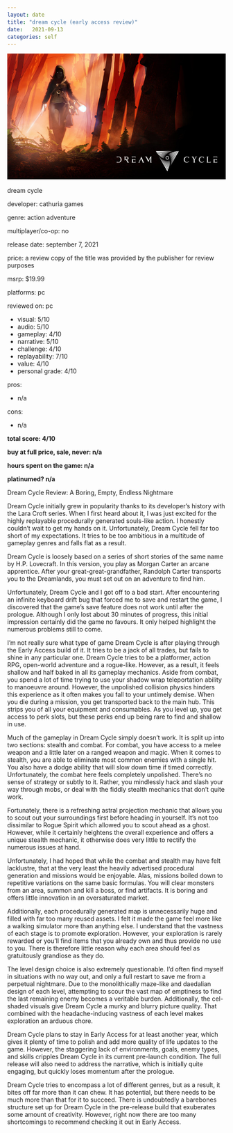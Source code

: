 ```yaml
---
layout: date
title: "dream cycle (early access review)"
date:   2021-09-13
categories: self
---
```


![mos](/assets/img/dreamcycle.jpg)

dream cycle

developer: cathuria games

genre: action adventure

multiplayer/co-op: no

release date: september 7, 2021

price: a review copy of the title was provided by the publisher for review purposes

msrp: $19.99

platforms: pc

reviewed on: pc

- visual: 5/10
- audio: 5/10
- gameplay: 4/10
- narrative: 5/10
- challenge: 4/10
- replayability: 7/10
- value: 4/10
- personal grade: 4/10

pros:
- n/a


cons:
- n/a


**total score: 4/10**

**buy at full price, sale, never: n/a**

**hours spent on the game: n/a**

**platinumed? n/a**

Dream Cycle Review: A Boring, Empty, Endless Nightmare

Dream Cycle initially grew in popularity thanks to its developer’s history with the Lara Croft series. When I first heard about it, I was just excited for the highly replayable procedurally generated souls-like action. I honestly couldn’t wait to get my hands on it. Unfortunately, Dream Cycle fell far too short of my expectations. It tries to be too ambitious in a multitude of gameplay genres and falls flat as a result.

Dream Cycle is loosely based on a series of short stories of the same name by H.P. Lovecraft. In this version, you play as Morgan Carter an arcane apprentice. After your great-great-grandfather, Randolph Carter transports you to the Dreamlands, you must set out on an adventure to find him.

Unfortunately, Dream Cycle and I got off to a bad start. After encountering an infinite keyboard drift bug that forced me to save and restart the game, I discovered that the game’s save feature does not work until after the prologue. Although I only lost about 30 minutes of progress, this initial impression certainly did the game no favours. It only helped highlight the numerous problems still to come.

I’m not really sure what type of game Dream Cycle is after playing through the Early Access build of it. It tries to be a jack of all trades, but fails to shine in any particular one. Dream Cycle tries to be a platformer, action RPG, open-world adventure and a rogue-like. However, as a result, it feels shallow and half baked in all its gameplay mechanics. Aside from combat, you spend a lot of time trying to use your shadow wrap teleportation ability to manoeuvre around. However, the unpolished collision physics hinders this experience as it often makes you fall to your untimely demise. When you die during a mission, you get transported back to the main hub. This strips you of all your equipment and consumables. As you level up, you get access to perk slots, but these perks end up being rare to find and shallow in use.

Much of the gameplay in Dream Cycle simply doesn’t work. It is split up into two sections: stealth and combat. For combat, you have access to a melee weapon and a little later on a ranged weapon and magic. When it comes to stealth, you are able to eliminate most common enemies with a single hit. You also have a dodge ability that will slow down time if timed correctly. Unfortunately, the combat here feels completely unpolished. There’s no sense of strategy or subtly to it. Rather, you mindlessly hack and slash your way through mobs, or deal with the fiddly stealth mechanics that don’t quite work.

Fortunately, there is a refreshing astral projection mechanic that allows you to scout out your surroundings first before heading in yourself. It’s not too dissimilar to Rogue Spirit which allowed you to scout ahead as a ghost. However, while it certainly heightens the overall experience and offers a unique stealth mechanic, it otherwise does very little to rectify the numerous issues at hand.

Unfortunately, I had hoped that while the combat and stealth may have felt lacklustre, that at the very least the heavily advertised procedural generation and missions would be enjoyable. Alas, missions boiled down to repetitive variations on the same basic formulas. You will clear monsters from an area, summon and kill a boss, or find artifacts. It is boring and offers little innovation in an oversaturated market.

Additionally, each procedurally generated map is unnecessarily huge and filled with far too many reused assets. I felt it made the game feel more like a walking simulator more than anything else. I understand that the vastness of each stage is to promote exploration. However, your exploration is rarely rewarded or you’ll find items that you already own and thus provide no use to you. There is therefore little reason why each area should feel as gratuitously grandiose as they do.

The level design choice is also extremely questionable. I’d often find myself in situations with no way out, and only a full restart to save me from a perpetual nightmare. Due to the monolithically maze-like and daedalian design of each level, attempting to scour the vast map of emptiness to find the last remaining enemy becomes a veritable burden. Additionally, the cel-shaded visuals give Dream Cycle a murky and blurry picture quality. That combined with the headache-inducing vastness of each level makes exploration an arduous chore.

Dream Cycle plans to stay in Early Access for at least another year, which gives it plenty of time to polish and add more quality of life updates to the game. However, the staggering lack of environments, goals, enemy types, and skills cripples Dream Cycle in its current pre-launch condition. The full release will also need to address the narrative, which is initially quite engaging, but quickly loses momentum after the prologue.

Dream Cycle tries to encompass a lot of different genres, but as a result, it bites off far more than it can chew. It has potential, but there needs to be much more than that for it to succeed. There is undoubtedly a barebones structure set up for Dream Cycle in the pre-release build that exuberates some amount of creativity. However, right now there are too many shortcomings to recommend checking it out in Early Access.